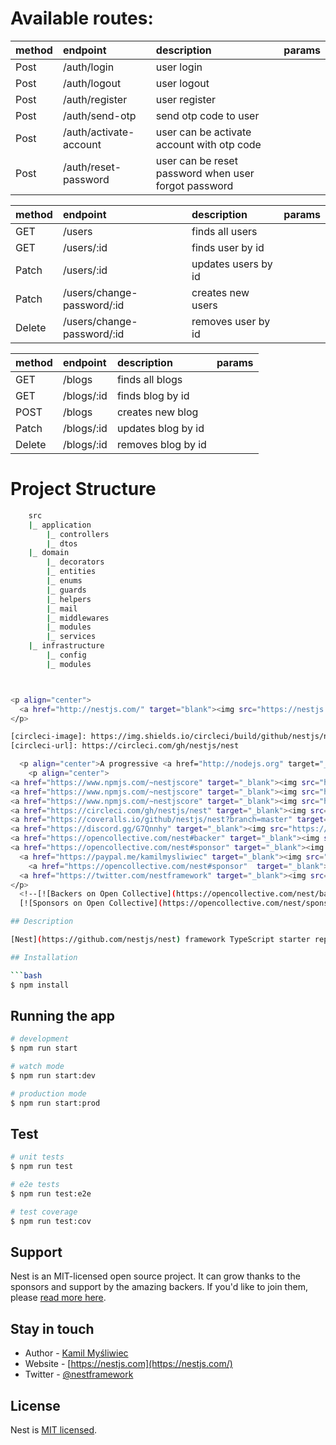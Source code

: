 # Available routes:



| method | endpoint    | description          | params |
| :----- | :---------- | :------------------- | :----- |
| Post    | /auth/login     | user login    |        |
| Post    | /auth/logout | user logout   |        |
| Post  | /auth/register | user register |        |
| Post  | /auth/send-otp | send otp code to user |        |
| Post  | /auth/activate-account | user can be activate account with otp code |        |
| Post  | /auth/reset-password | user can be reset password when user forgot password|        |

| method | endpoint    | description          | params |
| :----- | :---------- | :------------------- | :----- |
| GET    | /users     | finds all users    |        |
| GET    | /users/:id | finds user by id   |        |
| Patch  | /users/:id | updates users by id |        |
| Patch   | /users/change-password/:id     | creates new users   |        |
| Delete   | /users/change-password/:id     |  removes user by id   |        |

| method | endpoint  | description        | params |
| :----- | :-------- | :----------------- | :----- |
| GET    | /blogs     | finds all blogs    |        |
| GET    | /blogs/:id | finds blog by id   |        |
| POST   | /blogs     | creates new blog   |        |
| Patch    | /blogs/:id | updates blog by id |
| Delete    | /blogs/:id | removes blog by id |

# Project Structure

````sh
    src
    |_ application
        |_ controllers
        |_ dtos
    |_ domain
        |_ decorators
        |_ entities
        |_ enums
        |_ guards
        |_ helpers
        |_ mail
        |_ middlewares
        |_ modules
        |_ services
    |_ infrastructure
        |_ config
        |_ modules



<p align="center">
  <a href="http://nestjs.com/" target="blank"><img src="https://nestjs.com/img/logo-small.svg" width="200" alt="Nest Logo" /></a>
</p>

[circleci-image]: https://img.shields.io/circleci/build/github/nestjs/nest/master?token=abc123def456
[circleci-url]: https://circleci.com/gh/nestjs/nest

  <p align="center">A progressive <a href="http://nodejs.org" target="_blank">Node.js</a> framework for building efficient and scalable server-side applications.</p>
    <p align="center">
<a href="https://www.npmjs.com/~nestjscore" target="_blank"><img src="https://img.shields.io/npm/v/@nestjs/core.svg" alt="NPM Version" /></a>
<a href="https://www.npmjs.com/~nestjscore" target="_blank"><img src="https://img.shields.io/npm/l/@nestjs/core.svg" alt="Package License" /></a>
<a href="https://www.npmjs.com/~nestjscore" target="_blank"><img src="https://img.shields.io/npm/dm/@nestjs/common.svg" alt="NPM Downloads" /></a>
<a href="https://circleci.com/gh/nestjs/nest" target="_blank"><img src="https://img.shields.io/circleci/build/github/nestjs/nest/master" alt="CircleCI" /></a>
<a href="https://coveralls.io/github/nestjs/nest?branch=master" target="_blank"><img src="https://coveralls.io/repos/github/nestjs/nest/badge.svg?branch=master#9" alt="Coverage" /></a>
<a href="https://discord.gg/G7Qnnhy" target="_blank"><img src="https://img.shields.io/badge/discord-online-brightgreen.svg" alt="Discord"/></a>
<a href="https://opencollective.com/nest#backer" target="_blank"><img src="https://opencollective.com/nest/backers/badge.svg" alt="Backers on Open Collective" /></a>
<a href="https://opencollective.com/nest#sponsor" target="_blank"><img src="https://opencollective.com/nest/sponsors/badge.svg" alt="Sponsors on Open Collective" /></a>
  <a href="https://paypal.me/kamilmysliwiec" target="_blank"><img src="https://img.shields.io/badge/Donate-PayPal-ff3f59.svg"/></a>
    <a href="https://opencollective.com/nest#sponsor"  target="_blank"><img src="https://img.shields.io/badge/Support%20us-Open%20Collective-41B883.svg" alt="Support us"></a>
  <a href="https://twitter.com/nestframework" target="_blank"><img src="https://img.shields.io/twitter/follow/nestframework.svg?style=social&label=Follow"></a>
</p>
  <!--[![Backers on Open Collective](https://opencollective.com/nest/backers/badge.svg)](https://opencollective.com/nest#backer)
  [![Sponsors on Open Collective](https://opencollective.com/nest/sponsors/badge.svg)](https://opencollective.com/nest#sponsor)-->

## Description

[Nest](https://github.com/nestjs/nest) framework TypeScript starter repository.

## Installation

```bash
$ npm install
````

## Running the app

```bash
# development
$ npm run start

# watch mode
$ npm run start:dev

# production mode
$ npm run start:prod
```

## Test

```bash
# unit tests
$ npm run test

# e2e tests
$ npm run test:e2e

# test coverage
$ npm run test:cov
```

## Support

Nest is an MIT-licensed open source project. It can grow thanks to the sponsors and support by the amazing backers. If you'd like to join them, please [read more here](https://docs.nestjs.com/support).

## Stay in touch

- Author - [Kamil Myśliwiec](https://kamilmysliwiec.com)
- Website - [https://nestjs.com](https://nestjs.com/)
- Twitter - [@nestframework](https://twitter.com/nestframework)

## License

Nest is [MIT licensed](LICENSE).
